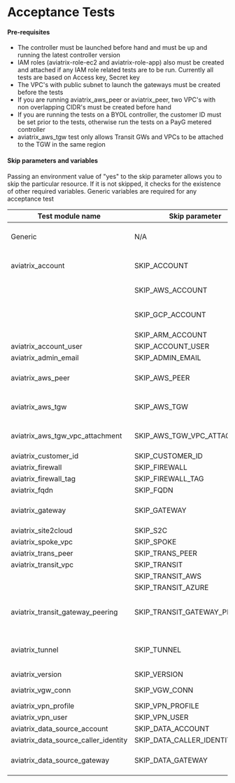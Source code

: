 # Acceptance Tests

#### Pre-requisites

- The controller must be launched before hand and must be up and running the latest controller version
- IAM roles (aviatrix-role-ec2 and aviatrix-role-app) also must be created and attached if any IAM role related tests are to be run. Currently all tests are based on Access key, Secret key
- The VPC's with public subnet to launch the gateways must be created before the tests
- If you are running aviatrix_aws_peer or aviatrix_peer, two VPC's with non overlapping CIDR's must be created before hand
- If you are running the tests on a BYOL controller, the customer ID must be set prior to the tests, otherwise run the tests on a PayG metered controller
- aviatrix_aws_tgw test only allows Transit GWs and VPCs to be attached to the TGW in the same region 

#### Skip parameters and variables

Passing an environment value of "yes" to the skip parameter allows you to skip the particular resource. If it is not skipped, it checks for the existence of other required variables. Generic variables are required for any acceptance test

| Test module name                     | Skip parameter               | Required variables                                                  |
| ------------------------------------ | ---------------------------- | ------------------------------------------------------------------- |
| Generic                              | N/A                          | AVIATRIX_USERNAME, AVIATRIX_PASSWORD, AVIATRIX_CONTROLLER_IP        |
| aviatrix_account                     | SKIP_ACCOUNT                 | AWS_ACCOUNT_NUMBER, AWS_ACCESS_KEY, AWS_SECRET_KEY                  |
|				                       | SKIP_AWS_ACCOUNT	          | GCP_ID, GCP_CREDENTIALS_FILEPATH,                                   |
|                     		           | SKIP_GCP_ACCOUNT	          | ARM_SUBSCRIPTION_ID, ARM_DIRECTORY_ID, ARM_APPLICATION_ID,	        |
|				                       | SKIP_ARM_ACCOUNT	          | ARM_APPLICATION_KEY						                            |	
| aviatrix_account_user                | SKIP_ACCOUNT_USER            |                                                                     |
| aviatrix_admin_email                 | SKIP_ADMIN_EMAIL             |                                                                     |
| aviatrix_aws_peer                    | SKIP_AWS_PEER                | aviatrix_account + AWS_VPC_ID, AWS_VPC_ID2, AWS_REGION, AWS_REGION2 |
| aviatrix_aws_tgw                     | SKIP_AWS_TGW                 | aviatrix_account + AWS_VPC_ID, AWS_REGION, AWS_VPC_TGW_ID           |
| aviatrix_aws_tgw_vpc_attachment      | SKIP_AWS_TGW_VPC_ATTACHMENT  | aviatrix_account + AWS_VPC_ID, AWS_REGION, AWS_VPC_TGW_ID           |
| aviatrix_customer_id                 | SKIP_CUSTOMER_ID             | CUSTOMER_ID                                                         |
| aviatrix_firewall                    | SKIP_FIREWALL                | aviatrix_gateway                                                    |
| aviatrix_firewall_tag                | SKIP_FIREWALL_TAG            |                                                                     |
| aviatrix_fqdn                        | SKIP_FQDN                    | aviatrix_gateway                                                    |
| aviatrix_gateway                     | SKIP_GATEWAY                 | aviatrix_account + AWS_VPC_ID, AWS_REGION, AWS_VPC_NET              |
| aviatrix_site2cloud                  | SKIP_S2C                     | aviatrix_gateway                                                    |
| aviatrix_spoke_vpc                   | SKIP_SPOKE                   | aviatrix_gateway                                                    |
| aviatrix_trans_peer                  | SKIP_TRANS_PEER              | aviatrix_tunnel                                                     |
| aviatrix_transit_vpc                 | SKIP_TRANSIT                 | aviatrix_gateway                                                    |
|                                      | SKIP_TRANSIT_AWS             | aviatrix_gateway in AWS                                             |
|                                      | SKIP_TRANSIT_AZURE           | aviatrix_gateway in AZURE                                           |
| aviatrix_transit_gateway_peering     | SKIP_TRANSIT_GATEWAY_PEERING | aviatrix_gateway + AWS_VPC_ID2, AWS_REGION2, AWS_VPC_NET2           |
| aviatrix_tunnel                      | SKIP_TUNNEL                  | aviatrix_gateway + AWS_VPC_ID2, AWS_REGION2, AWS_VPC_NET2           |
| aviatrix_version                     | SKIP_VERSION                 |                                                                     |
| aviatrix_vgw_conn                    | SKIP_VGW_CONN                | aviatrix_gateway + AWS_BGP_VGW_ID                                   |
| aviatrix_vpn_profile                 | SKIP_VPN_PROFILE             | aviatrix_vpn_user                                                   |
| aviatrix_vpn_user                    | SKIP_VPN_USER                | aviatrix_gateway                                                    |
| aviatrix_data_source_account         | SKIP_DATA_ACCOUNT            | aviatrix_account                                                    |
| aviatrix_data_source_caller_identity | SKIP_DATA_CALLER_IDENTITY    |                                                                     |
| aviatrix_data_source_gateway         | SKIP_DATA_GATEWAY            | aviatrix_account + AWS_VPC_ID, AWS_REGION, AWS_VPC_NET              |

